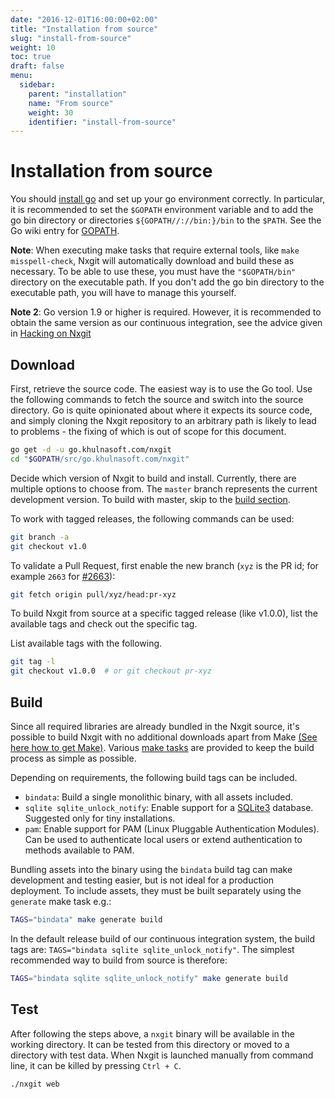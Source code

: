 ```yaml
---
date: "2016-12-01T16:00:00+02:00"
title: "Installation from source"
slug: "install-from-source"
weight: 10
toc: true
draft: false
menu:
  sidebar:
    parent: "installation"
    name: "From source"
    weight: 30
    identifier: "install-from-source"
---
```


# Installation from source

You should [install go](https://golang.org/doc/install) and set up your go
environment correctly. In particular, it is recommended to set the `$GOPATH`
environment variable and to add the go bin directory or directories
`${GOPATH//://bin:}/bin` to the `$PATH`. See the Go wiki entry for
[GOPATH](https://github.com/golang/go/wiki/GOPATH).

**Note**: When executing make tasks that require external tools, like
`make misspell-check`, Nxgit will automatically download and build these as
necessary. To be able to use these, you must have the `"$GOPATH/bin"` directory
on the executable path. If you don't add the go bin directory to the
executable path, you will have to manage this yourself.

**Note 2**: Go version 1.9 or higher is required. However, it is recommended to
obtain the same version as our continuous integration, see the advice given in
<a href='{{ relref "docs/advanced/hacking-on-nxgit.en-us.md" }}'>Hacking on
Nxgit</a>

## Download

First, retrieve the source code. The easiest way is to use the Go tool. Use the
following commands to fetch the source and switch into the source directory.
Go is quite opinionated about where it expects its source code, and simply
cloning the Nxgit repository to an arbitrary path is likely to lead to
problems - the fixing of which is out of scope for this document.

```bash
go get -d -u go.khulnasoft.com/nxgit
cd "$GOPATH/src/go.khulnasoft.com/nxgit"
```

Decide which version of Nxgit to build and install. Currently, there are
multiple options to choose from. The `master` branch represents the current
development version. To build with master, skip to the [build section](#build).

To work with tagged releases, the following commands can be used:

```bash
git branch -a
git checkout v1.0
```

To validate a Pull Request, first enable the new branch (`xyz` is the PR id;
for example `2663` for [#2663](https://github.com/khulnasoft/nxgit/pull/2663)):

```bash
git fetch origin pull/xyz/head:pr-xyz
```

To build Nxgit from source at a specific tagged release (like v1.0.0), list the
available tags and check out the specific tag.

List available tags with the following.

```bash
git tag -l
git checkout v1.0.0  # or git checkout pr-xyz
```

## Build

Since all required libraries are already bundled in the Nxgit source, it's
possible to build Nxgit with no additional downloads apart from Make
<a href='{{< relref "doc/advanced/make.en-us.md" >}}'>(See here how to get Make)</a>.
Various [make tasks](https://github.com/khulnasoft/nxgit/blob/master/Makefile)
are provided to keep the build process as simple as possible.

Depending on requirements, the following build tags can be included.

* `bindata`: Build a single monolithic binary, with all assets included.
* `sqlite sqlite_unlock_notify`: Enable support for a
  [SQLite3](https://sqlite.org/) database. Suggested only for tiny
  installations.
* `pam`: Enable support for PAM (Linux Pluggable Authentication Modules). Can
  be used to authenticate local users or extend authentication to methods
  available to PAM.

Bundling assets into the binary using the `bindata` build tag can make
development and testing easier, but is not ideal for a production deployment.
To include assets, they must be built separately using the `generate` make
task e.g.:

```bash
TAGS="bindata" make generate build
```

In the default release build of our continuous integration system, the build
tags are: `TAGS="bindata sqlite sqlite_unlock_notify"`. The simplest
recommended way to build from source is therefore:

```bash
TAGS="bindata sqlite sqlite_unlock_notify" make generate build
```

## Test

After following the steps above, a `nxgit` binary will be available in the working directory.
It can be tested from this directory or moved to a directory with test data. When Nxgit is
launched manually from command line, it can be killed by pressing `Ctrl + C`.

```bash
./nxgit web
```
